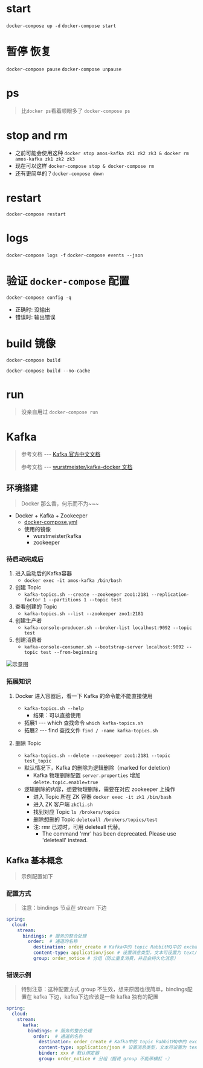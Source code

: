 # start
`docker-compose up -d`
`docker-compose start`

# 暂停 恢复
`docker-compose pause`
`docker-compose unpause`

# ps
> 比`docker ps`看着顺眼多了
`docker-compose ps`

# stop and rm
- 之前可能会使用这种 `docker stop amos-kafka zk1 zk2 zk3 & docker rm amos-kafka zk1 zk2 zk3`
- 现在可以这样 `docker-compose stop & docker-compose rm`
- 还有更简单的？`docker-compose down`

# restart
`docker-compose restart`

# logs
`docker-compose logs -f`
`docker-compose events --json`

# 验证 `docker-compose` 配置
`docker-compose config -q`
  - 正确时: 没输出
  - 错误时: 输出错误

# build 镜像
`docker-compose build`

`docker-compose build --no-cache`

# run
> 没亲自用过
`docker-compose run`

# Kafka
> 参考文档 --- [Kafka 官方中文文档](http://kafka.apachecn.org/quickstart.html)
>
> 参考文档 --- [wurstmeister/kafka-docker 文档](http://wurstmeister.github.io/kafka-docker/)

## 环境搭建
> Docker 那么香，何乐而不为~~~
- Docker + Kafka + Zookeeper
    - [docker-compose.yml](https://github.com/AmosWang0626/mall/blob/master/devops/kafka/docker-compose.yml)
    - 使用的镜像
        - wurstmeister/kafka
        - zookeeper

### 待启动完成后
1. 进入启动后的Kafka容器
    - `docker exec -it amos-kafka /bin/bash`
2. 创建 Topic
    - `kafka-topics.sh --create --zookeeper zoo1:2181 --replication-factor 1 --partitions 1 --topic test`
3. 查看创建的 Topic
    - `kafka-topics.sh --list --zookeeper zoo1:2181`
4. 创建生产者
    - `kafka-console-producer.sh --broker-list localhost:9092 --topic test`
5. 创建消费者
    - `kafka-console-consumer.sh --bootstrap-server localhost:9092 --topic test --from-beginning`

![示意图](https://gitee.com/AmosWang/resource/raw/master/image/kafka-zk-topic-test.png)

### 拓展知识
1. Docker 进入容器后，看一下 Kafka 的命令能不能直接使用
    - `kafka-topics.sh --help`
        - 结果：可以直接使用
    - 拓展1 --- which 查找命令 `which kafka-topics.sh`
    - 拓展2 --- find 查找文件 `find / -name kafka-topics.sh`

2. 删除 Topic
    - `kafka-topics.sh --delete --zookeeper zoo1:2181 --topic test_topic`
    - 默认情况下，Kafka 的删除为逻辑删除（marked for deletion）
        - Kafka 物理删除配置 `server.properties` 增加 `delete.topic.enable=true`
    - 逻辑删除的内容，想要物理删除，需要在对应 zookeeper 上操作
        - 进入 Topic 所在 ZK 容器 `docker exec -it zk1 /bin/bash`
        - 进入 ZK 客户端 `zkCli.sh`
        - 找到对应 Topic `ls /brokers/topics`
        - 删除想删的 Topic `deleteall /brokers/topics/test` 
        - 注: rmr 已过时，可用 deleteall 代替。
            - The command 'rmr' has been deprecated. Please use 'deleteall' instead.

## Kafka 基本概念
> 示例配置如下

### 配置方式
> 注意：bindings 节点在 stream 下边
```yaml
spring:
  cloud:
    stream:
      bindings: # 服务的整合处理
        order:  # 通道的名称
          destination: order_create # Kafka中的 topic RabbitMQ中的 exchange
          content-type: application/json # 设置消息类型，文本可设置为 text/plain
          group: order_notice # 分组（防止重复消费，并且会持久化消息）
```

### 错误示例
> 特别注意：这种配置方式 group 不生效，想来原因也很简单，bindings配置在 kafka 下边，kafka下边应该是一些 kafka 独有的配置
```yaml
spring:
  cloud:
    stream:
      kafka:
        bindings: # 服务的整合处理
          order:  # 通道的名称
            destination: order_create # Kafka中的 topic RabbitMQ中的 exchange
            content-type: application/json # 设置消息类型，文本可设置为 text/plain
            binder: xxx # 默认绑定器
            group: order_notice # 分组（据说 group 不能带横杠 -）
```